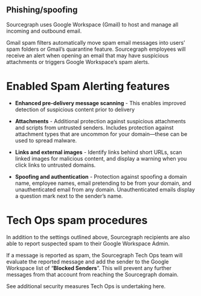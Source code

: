 ## Phishing/spoofing

Sourcegraph uses Google Workspace (Gmail) to host and manage all incoming and outbound email.

Gmail spam filters automatically move spam email messages into users’ spam folders or Gmail’s quarantine feature. Sourcegraph employees will receive an alert when opening an email that may have suspicious attachments or triggers Google Workspace’s spam alerts.

# Enabled Spam Alerting features

- **Enhanced pre-delivery message scanning** - This enables improved detection of suspicious content prior to delivery

- **Attachments** - Additional protection against suspicious attachments and scripts from untrusted senders. Includes protection against attachment types that are uncommon for your domain—these can be used to spread malware.

- **Links and external images** - Identify links behind short URLs, scan linked images for malicious content, and display a warning when you click links to untrusted domains.

- **Spoofing and authentication** - Protection against spoofing a domain name, employee names, email pretending to be from your domain, and unauthenticated email from any domain. Unauthenticated emails display a question mark next to the sender’s name.

# Tech Ops spam procedures

In addition to the settings outlined above, Sourcegraph recipients are also able to report suspected spam to their Google Workspace Admin.

If a message is reported as spam, the Sourcegraph Tech Ops team will evaluate the reported message and add the sender to the Google Workspace list of “**Blocked Senders**”. This will prevent any further messages from that account from reaching the Sourcegraph domain.

See additional security measures Tech Ops is undertaking here.
